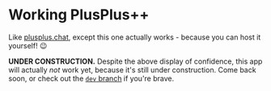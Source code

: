 # Working PlusPlus++

Like [plusplus.chat](https://plusplus.chat/), except this one actually works - because you can host it yourself! 😉

**UNDER CONSTRUCTION.** Despite the above display of confidence, this app will actually _not_ work yet, because it's still under construction. Come back soon, or check out the [`dev` branch](https://github.com/tdmalone/working-plusplus/tree/dev) if you're brave.
